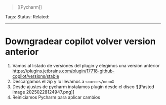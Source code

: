 > [[Pycharm]]

Tags: 
Status: 
Related: 

___

# Downgradear copilot volver version anterior

1. Vamos al listado de versiones del plugin y elegimos una version anterior
	https://plugins.jetbrains.com/plugin/17718-github-copilot/versions/stable
2. Descargamos el zip y lo llevamos a `sources/odooX`
3. Desde ajustes de pycharm instalamos plugin desde el disco
	![[Pasted image 20250228124947.png]]
4. Reiniciamos Pycharm para aplicar cambios